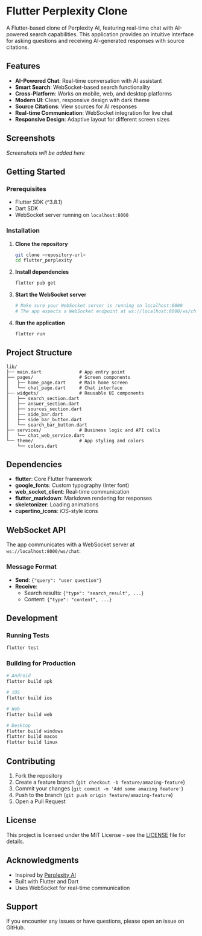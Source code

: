 # Flutter Perplexity Clone

A Flutter-based clone of Perplexity AI, featuring real-time chat with AI-powered search capabilities. This application provides an intuitive interface for asking questions and receiving AI-generated responses with source citations.

## Features

- **AI-Powered Chat**: Real-time conversation with AI assistant
- **Smart Search**: WebSocket-based search functionality
- **Cross-Platform**: Works on mobile, web, and desktop platforms
- **Modern UI**: Clean, responsive design with dark theme
- **Source Citations**: View sources for AI responses
- **Real-time Communication**: WebSocket integration for live chat
- **Responsive Design**: Adaptive layout for different screen sizes

## Screenshots

*Screenshots will be added here*

## Getting Started

### Prerequisites

- Flutter SDK (^3.8.1)
- Dart SDK
- WebSocket server running on `localhost:8000`

### Installation

1. **Clone the repository**
   ```bash
   git clone <repository-url>
   cd flutter_perplexity
   ```

2. **Install dependencies**
   ```bash
   flutter pub get
   ```

3. **Start the WebSocket server**
   ```bash
   # Make sure your WebSocket server is running on localhost:8000
   # The app expects a WebSocket endpoint at ws://localhost:8000/ws/chat
   ```

4. **Run the application**
   ```bash
   flutter run
   ```

## Project Structure

```
lib/
├── main.dart              # App entry point
├── pages/                 # Screen components
│   ├── home_page.dart     # Main home screen
│   └── chat_page.dart     # Chat interface
├── widgets/               # Reusable UI components
│   ├── search_section.dart
│   ├── answer_section.dart
│   ├── sources_section.dart
│   ├── side_bar.dart
│   ├── side_bar_button.dart
│   └── search_bar_button.dart
├── services/              # Business logic and API calls
│   └── chat_web_service.dart
└── theme/                 # App styling and colors
    └── colors.dart
```

## Dependencies

- **flutter**: Core Flutter framework
- **google_fonts**: Custom typography (Inter font)
- **web_socket_client**: Real-time communication
- **flutter_markdown**: Markdown rendering for responses
- **skeletonizer**: Loading animations
- **cupertino_icons**: iOS-style icons

## WebSocket API

The app communicates with a WebSocket server at `ws://localhost:8000/ws/chat`:

### Message Format
- **Send**: `{"query": "user question"}`
- **Receive**: 
  - Search results: `{"type": "search_result", ...}`
  - Content: `{"type": "content", ...}`

## Development

### Running Tests
```bash
flutter test
```

### Building for Production
```bash
# Android
flutter build apk

# iOS
flutter build ios

# Web
flutter build web

# Desktop
flutter build windows
flutter build macos
flutter build linux
```

## Contributing

1. Fork the repository
2. Create a feature branch (`git checkout -b feature/amazing-feature`)
3. Commit your changes (`git commit -m 'Add some amazing feature'`)
4. Push to the branch (`git push origin feature/amazing-feature`)
5. Open a Pull Request

## License

This project is licensed under the MIT License - see the [LICENSE](LICENSE) file for details.

## Acknowledgments

- Inspired by [Perplexity AI](https://www.perplexity.ai/)
- Built with Flutter and Dart
- Uses WebSocket for real-time communication

## Support

If you encounter any issues or have questions, please open an issue on GitHub.
